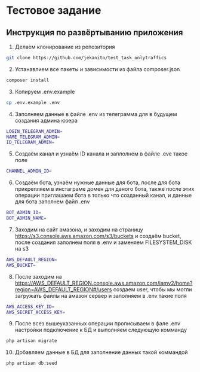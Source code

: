 # Тестовое задание
## Инструкция по развёртыванию приложения

1. Делаем клонирование из репозитория
```sh
git clone https://github.com/jekanito/test_task_onlytraffics
```

2. Устанавлием все пакеты и зависимости из файла composer.json
```sh
composer install
```

3. Копируем .env.example
```sh
cp .env.example .env
```

4. Заполняем данные в файле .env из телеграмма для в будущем создания админа юзера
```sh
LOGIN_TELEGRAM_ADMIN=
NAME_TELEGRAM_ADMIN=
ID_TELEGRAM_ADMIN=
```

5. Создаём канал и узнаём ID канала и заплолнем в файле .eve такое поле
```sh
CHANNEL_ADMIN_ID=
```

6. Создаём бота, узнаём нужные данные для бота, после для бота прикрепляем в инстаграме домен для даного бота, также после этих операции приглашаем бота в только что созданный канал, и данные для бота заполнем файл .env
```sh
BOT_ADMIN_ID=
BOT_ADMIN_NAME=
```

7. Заходим на сайт амазона, и заходим на страницу https://s3.console.aws.amazon.com/s3/buckets и создаём bucket, после создания заполнем поля в .env и заменяем FILESYSTEM_DISK на s3
```sh
AWS_DEFAULT_REGION=
AWS_BUCKET=
```

8. После заходим на https://AWS_DEFAULT_REGION.console.aws.amazon.com/iamv2/home?region=AWS_DEFAULT_REGION#/users создаем user, чтобы мы могли загружать файлы на амазон сервер и заполняем в .env такие поля
```sh
AWS_ACCESS_KEY_ID=
AWS_SECRET_ACCESS_KEY=
```

9. После всез вышеуказанных операции прописываем в фале .env настройки подключение к БД и выполняем следующую комманду
```sh
php artisan migrate
```

10. Добавляем данные в БД для заполнение данных такой коммандой
```sh
php artisan db:seed
```
